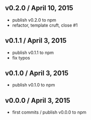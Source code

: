 

## v0.2.0 / April 10, 2015
- publish v0.2.0 to npm
- refactor, template cruft, close #1

## v0.1.1 / April 3, 2015
- publish v0.1.1 to npm
- fix typos

## v0.1.0 / April 3, 2015
- publish v0.1.0 to npm

## v0.0.0 / April 3, 2015
- first commits / publish v0.0.0 to npm